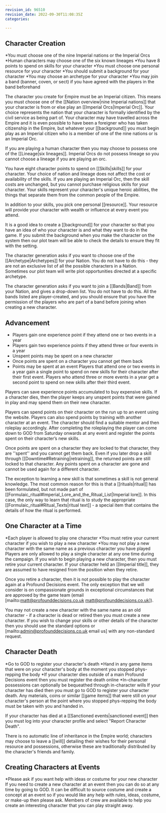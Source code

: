 ```yaml
---
revision_id: 96510
revision_date: 2022-09-30T11:08:35Z
categories:

---
```



## Character Creation
*You must choose one of the nine Imperial nations or the Imperial Orcs
*Human characters may choose one of the six known lineages
*You have 8 points to spend on skills for your character
*You must choose one personal resource for your character
*You should submit a background for your character
*You may choose an archetype for your character
*You may join a band (banner, coven, or sect) if you have agreed with the players in the band beforehand

The character you create for Empire must be an Imperial citizen. This means you must choose one of the [[Nation overview|nine Imperial nations]] that your character is from or else play an [[Imperial Orcs|Imperial Orc]]. Your choice represents the nation that your character is formally identified by the civil service as being part of. Your character may have travelled across the Empire and it is even possible to have been a foreigner who has taken citizenship in the Empire, but whatever your [[background]] you must begin play as an Imperial citizen who is a member of one of the nine nations or is an Imperial Orc.

If you are playing a human character then you may choose to possess one of the [[Lineage|six lineages]]. Imperial Orcs do not possess lineage so you cannot choose a lineage if you are playing an orc.

You have eight character points to spend on [[Skills|skills]] for your character. Your choice of nation and lineage does not affect the cost or availability of the skills. If you are playing an Imperial Orc, then the skill costs are unchanged, but you cannot purchase religious skills for your character. Your skills represent your character's unique heroic abilities, the things that separate them from the common people of the Empire.

In addition to your skills, you pick one personal [[resource]]. Your resource will provide your character with wealth or influence at every event you attend.

It is a good idea to create a [[background]] for your character so that you have an idea of who your character is and what they want to do in the game. If you submit the background when you make the character on the system then our plot team will be able to check the details to ensure they fit with the setting.

The character generation asks if you want to choose one of the [[Archetype|Archetypes]] for your Nation.  You do not have to do this - they are not an exclusive list of all the possible characters in a Nation.  Sometimes our plot team will write plot opportunities directed at a specific archetype. 

The character generation asks if you want to join a [[Bands|Band]] from your Nation, and gives a drop-down list.  You do not have to do this.  All the bands listed are player-created, and you should ensure that you have the permission of the players who are part of a band before joining when creating a new character. 

## Advancement
* Players gain one experience point if they attend one or two events in a year
* Players gain two experience points if they attend three or four events in a year
* Unspent points may be spent on a new character
* Once points are spent on a character you cannot get them back
* Points may be spent at an event
Players that attend one or two events in a year gain a single point to spend on new skills for their character after their first event. Players who attend three or more events in a year get a second point to spend on new skills after their third event.

Players can save experience points accumulated to buy expensive skills. If a character dies, then the player keeps any unspent points that were gained in play and may spend them on their new character.

Players can spend points on their character on the run up to an event using the website. Players can also spend points by training with another character at an event. The character should find a suitable mentor and then roleplay accordingly. After completing the roleplaying the player can come down to GOD from Saturday onwards at any event and register the points spent on their character’s new skills.

Once points are spent on a character they are locked to that character, they are ''spent'' and you cannot get them back. Even if you later drop a skill through [[Downtime#Retraining|retraining]], the returned points are still locked to that character. Any points spent on a character are gone and cannot be used again for a different character.

The exception to learning a new skill is that sometimes a skill is not general knowledge. The most common reason for this is that a [[rituals|ritual]] has been formulated, but not made part of [[Formulaic_ritual#Imperial_Lore_and_the_Ritual_List|Imperial lore]]. In this case, the only way to learn that ritual is to study the appropriate [[Formulaic_ritual#Ritual_Texts|ritual text]] - a special item that contains the details of how the ritual is performed.

## One Character at a Time
*Each player is allowed to play one character
*You must retire your current character if you wish to play a new character
*You may not play a new character with the same name as a previous character you have played
Players are only allowed to play a single character at any one time during the campaign. If you wish to begin playing a new character, then you must retire your current character. If your character held an [[Imperial title]], they are assumed to have resigned from the position when they retire.

Once you retire a character, then it is not possible to play the character again at a Profound Decisions event. The only exception that we will consider is on compassionate grounds in exceptional circumstances that are approved by the game team (email [mailto:matt@profounddecisions.co.uk matt@profounddecisions.co.uk]).

You may not create a new character with the same name as an old character - if a character is dead or retired then you must create a new character. If you wish to change your skills or other details of the character then you should use the standard options or [mailto:admin@profounddecisions.co.uk email us] with any non-standard request.

## Character Death
*Go to GOD to register your character's death
*Hand in any game items that were on your character's body at the moment you stopped phys-repping the body
*If your character dies outside of a main Profound Decisions event then you must register the death online
*In-character possessions can optionally be bequeathed through in-character wills
If your character has died then you must go to GOD to register your character death. Any materials, coins or similar [[game items]] that were still on your character's person at the point where you stopped phys-repping the body must be taken with you and handed in. 

If your character has died at a [[Sanctioned events|sanctioned event]] then you must log into your character profile and select "Report Character Death".

There is no automatic line of inheritance in the Empire world; characters may choose to leave a [[will]] detailing their wishes for their personal resource and possessions, otherwise these are traditionally distributed by the character's friends and family.

## Creating Characters at Events
*Please ask if you want help with ideas or costume for your new character
If you need to create a new character at an event then you can do so at any time by going to GOD. It can be difficult to source costume and create a concept at an event so if you would like any help with rules, ideas, costume, or make-up then please ask. Members of crew are available to help you create an interesting character that you can play straight away.

